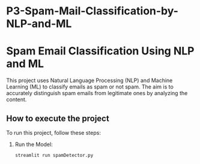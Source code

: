 # P3-Spam-Mail-Classification-by-NLP-and-ML

<h1>Spam Email Classification Using NLP and ML</h1>

<p>This project uses Natural Language Processing (NLP) and Machine Learning (ML) to classify emails as spam or not spam. The aim is to accurately distinguish spam emails from legitimate ones by analyzing the content.</p>

<h2>How to execute the project</h2>
<p>To run this project, follow these steps:</p>
<ol>
    <li> Run the Model:
        <pre><code>streamlit run spamDetector.py</code></pre>
    </li>
</ol>
